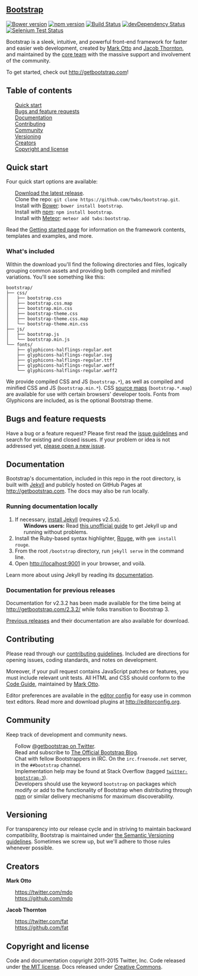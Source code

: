 <article class="markdown-body entry-content" itemprop="mainContentOfPage"><h1>
<a id="user-content-bootstrap" class="anchor" href="#bootstrap" aria-hidden="true"><span class="octicon octicon-link"></span></a><a href="http://getbootstrap.com">Bootstrap</a>
</h1>

<p><a href="https://camo.githubusercontent.com/a36d7a196c01d24e67b1425423e041b7d613ad8f/68747470733a2f2f696d672e736869656c64732e696f2f626f7765722f762f626f6f7473747261702e7376673f7374796c653d666c6174" target="_blank"><img src="https://camo.githubusercontent.com/a36d7a196c01d24e67b1425423e041b7d613ad8f/68747470733a2f2f696d672e736869656c64732e696f2f626f7765722f762f626f6f7473747261702e7376673f7374796c653d666c6174" alt="Bower version" data-canonical-src="https://img.shields.io/bower/v/bootstrap.svg?style=flat" style="max-width:100%;"></a>
<a href="https://www.npmjs.com/package/bootstrap"><img src="https://camo.githubusercontent.com/36d01b06be22f14204a45ccd0c55698937bf20de/68747470733a2f2f696d672e736869656c64732e696f2f6e706d2f762f626f6f7473747261702e7376673f7374796c653d666c6174" alt="npm version" data-canonical-src="https://img.shields.io/npm/v/bootstrap.svg?style=flat" style="max-width:100%;"></a>
<a href="https://travis-ci.org/twbs/bootstrap"><img src="https://camo.githubusercontent.com/ca6e77a459a8daf05a8567313d723301a6535cab/68747470733a2f2f696d672e736869656c64732e696f2f7472617669732f747762732f626f6f7473747261702f6d61737465722e7376673f7374796c653d666c6174" alt="Build Status" data-canonical-src="https://img.shields.io/travis/twbs/bootstrap/master.svg?style=flat" style="max-width:100%;"></a>
<a href="https://david-dm.org/twbs/bootstrap#info=devDependencies"><img src="https://camo.githubusercontent.com/4f56942b1a82afb54c714281ccb3b8574a548fae/68747470733a2f2f696d672e736869656c64732e696f2f64617669642f6465762f747762732f626f6f7473747261702e7376673f7374796c653d666c6174" alt="devDependency Status" data-canonical-src="https://img.shields.io/david/dev/twbs/bootstrap.svg?style=flat" style="max-width:100%;"></a>
<a href="https://saucelabs.com/u/bootstrap"><img src="https://camo.githubusercontent.com/3e0aa93ee06f55b9d19d2209bd12bec39cc40cec/68747470733a2f2f73617563656c6162732e636f6d2f62726f777365722d6d61747269782f626f6f7473747261702e737667" alt="Selenium Test Status" data-canonical-src="https://saucelabs.com/browser-matrix/bootstrap.svg" style="max-width:100%;"></a></p>

<p>Bootstrap is a sleek, intuitive, and powerful front-end framework for faster and easier web development, created by <a href="https://twitter.com/mdo">Mark Otto</a> and <a href="https://twitter.com/fat">Jacob Thornton</a>, and maintained by the <a href="https://github.com/orgs/twbs/people">core team</a> with the massive support and involvement of the community.</p>

<p>To get started, check out <a href="http://getbootstrap.com">http://getbootstrap.com</a>!</p>

<h2>
<a id="user-content-table-of-contents" class="anchor" href="#table-of-contents" aria-hidden="true"><span class="octicon octicon-link"></span></a>Table of contents</h2>

<ul class="task-list">
<li><a href="#quick-start">Quick start</a></li>
<li><a href="#bugs-and-feature-requests">Bugs and feature requests</a></li>
<li><a href="#documentation">Documentation</a></li>
<li><a href="#contributing">Contributing</a></li>
<li><a href="#community">Community</a></li>
<li><a href="#versioning">Versioning</a></li>
<li><a href="#creators">Creators</a></li>
<li><a href="#copyright-and-license">Copyright and license</a></li>
</ul>

<h2>
<a id="user-content-quick-start" class="anchor" href="#quick-start" aria-hidden="true"><span class="octicon octicon-link"></span></a>Quick start</h2>

<p>Four quick start options are available:</p>

<ul class="task-list">
<li>
<a href="https://github.com/twbs/bootstrap/archive/v3.3.2.zip">Download the latest release</a>.</li>
<li>Clone the repo: <code>git clone https://github.com/twbs/bootstrap.git</code>.</li>
<li>Install with <a href="http://bower.io">Bower</a>: <code>bower install bootstrap</code>.</li>
<li>Install with <a href="https://www.npmjs.com">npm</a>: <code>npm install bootstrap</code>.</li>
<li>Install with <a href="https://www.meteor.com/">Meteor</a>: <code>meteor add twbs:bootstrap</code>.</li>
</ul>

<p>Read the <a href="http://getbootstrap.com/getting-started/">Getting started page</a> for information on the framework contents, templates and examples, and more.</p>

<h3>
<a id="user-content-whats-included" class="anchor" href="#whats-included" aria-hidden="true"><span class="octicon octicon-link"></span></a>What's included</h3>

<p>Within the download you'll find the following directories and files, logically grouping common assets and providing both compiled and minified variations. You'll see something like this:</p>

<pre><code>bootstrap/
├── css/
│   ├── bootstrap.css
│   ├── bootstrap.css.map
│   ├── bootstrap.min.css
│   ├── bootstrap-theme.css
│   ├── bootstrap-theme.css.map
│   └── bootstrap-theme.min.css
├── js/
│   ├── bootstrap.js
│   └── bootstrap.min.js
└── fonts/
    ├── glyphicons-halflings-regular.eot
    ├── glyphicons-halflings-regular.svg
    ├── glyphicons-halflings-regular.ttf
    ├── glyphicons-halflings-regular.woff
    └── glyphicons-halflings-regular.woff2
</code></pre>

<p>We provide compiled CSS and JS (<code>bootstrap.*</code>), as well as compiled and minified CSS and JS (<code>bootstrap.min.*</code>). CSS <a href="https://developers.google.com/chrome-developer-tools/docs/css-preprocessors">source maps</a> (<code>bootstrap.*.map</code>) are available for use with certain browsers' developer tools. Fonts from Glyphicons are included, as is the optional Bootstrap theme.</p>

<h2>
<a id="user-content-bugs-and-feature-requests" class="anchor" href="#bugs-and-feature-requests" aria-hidden="true"><span class="octicon octicon-link"></span></a>Bugs and feature requests</h2>

<p>Have a bug or a feature request? Please first read the <a href="https://github.com/twbs/bootstrap/blob/master/CONTRIBUTING.md#using-the-issue-tracker">issue guidelines</a> and search for existing and closed issues. If your problem or idea is not addressed yet, <a href="https://github.com/twbs/bootstrap/issues/new">please open a new issue</a>.</p>

<h2>
<a id="user-content-documentation" class="anchor" href="#documentation" aria-hidden="true"><span class="octicon octicon-link"></span></a>Documentation</h2>

<p>Bootstrap's documentation, included in this repo in the root directory, is built with <a href="http://jekyllrb.com">Jekyll</a> and publicly hosted on GitHub Pages at <a href="http://getbootstrap.com">http://getbootstrap.com</a>. The docs may also be run locally.</p>

<h3>
<a id="user-content-running-documentation-locally" class="anchor" href="#running-documentation-locally" aria-hidden="true"><span class="octicon octicon-link"></span></a>Running documentation locally</h3>

<ol class="task-list">
<li>If necessary, <a href="http://jekyllrb.com/docs/installation">install Jekyll</a> (requires v2.5.x).

<ul class="task-list">
<li>
<strong>Windows users:</strong> Read <a href="http://jekyll-windows.juthilo.com/">this unofficial guide</a> to get Jekyll up and running without problems.</li>
</ul>
</li>
<li>Install the Ruby-based syntax highlighter, <a href="https://github.com/jneen/rouge">Rouge</a>, with <code>gem install rouge</code>.</li>
<li>From the root <code>/bootstrap</code> directory, run <code>jekyll serve</code> in the command line.</li>
<li>Open <a href="http://localhost:9001">http://localhost:9001</a> in your browser, and voilà.</li>
</ol>

<p>Learn more about using Jekyll by reading its <a href="http://jekyllrb.com/docs/home/">documentation</a>.</p>

<h3>
<a id="user-content-documentation-for-previous-releases" class="anchor" href="#documentation-for-previous-releases" aria-hidden="true"><span class="octicon octicon-link"></span></a>Documentation for previous releases</h3>

<p>Documentation for v2.3.2 has been made available for the time being at <a href="http://getbootstrap.com/2.3.2/">http://getbootstrap.com/2.3.2/</a> while folks transition to Bootstrap 3.</p>

<p><a href="https://github.com/twbs/bootstrap/releases">Previous releases</a> and their documentation are also available for download.</p>

<h2>
<a id="user-content-contributing" class="anchor" href="#contributing" aria-hidden="true"><span class="octicon octicon-link"></span></a>Contributing</h2>

<p>Please read through our <a href="https://github.com/twbs/bootstrap/blob/master/CONTRIBUTING.md">contributing guidelines</a>. Included are directions for opening issues, coding standards, and notes on development.</p>

<p>Moreover, if your pull request contains JavaScript patches or features, you must include relevant unit tests. All HTML and CSS should conform to the <a href="https://github.com/mdo/code-guide">Code Guide</a>, maintained by <a href="https://github.com/mdo">Mark Otto</a>.</p>

<p>Editor preferences are available in the <a href="https://github.com/twbs/bootstrap/blob/master/.editorconfig">editor config</a> for easy use in common text editors. Read more and download plugins at <a href="http://editorconfig.org">http://editorconfig.org</a>.</p>

<h2>
<a id="user-content-community" class="anchor" href="#community" aria-hidden="true"><span class="octicon octicon-link"></span></a>Community</h2>

<p>Keep track of development and community news.</p>

<ul class="task-list">
<li>Follow <a href="https://twitter.com/getbootstrap">@getbootstrap on Twitter</a>.</li>
<li>Read and subscribe to <a href="http://blog.getbootstrap.com">The Official Bootstrap Blog</a>.</li>
<li>Chat with fellow Bootstrappers in IRC. On the <code>irc.freenode.net</code> server, in the <code>##bootstrap</code> channel.</li>
<li>Implementation help may be found at Stack Overflow (tagged <a href="http://stackoverflow.com/questions/tagged/twitter-bootstrap-3"><code>twitter-bootstrap-3</code></a>).</li>
<li>Developers should use the keyword <code>bootstrap</code> on packages which modify or add to the functionality of Bootstrap when distributing through <a href="https://www.npmjs.com/browse/keyword/twbs-bootstrap">npm</a> or similar delivery mechanisms for maximum discoverability.</li>
</ul>

<h2>
<a id="user-content-versioning" class="anchor" href="#versioning" aria-hidden="true"><span class="octicon octicon-link"></span></a>Versioning</h2>

<p>For transparency into our release cycle and in striving to maintain backward compatibility, Bootstrap is maintained under <a href="http://semver.org/">the Semantic Versioning guidelines</a>. Sometimes we screw up, but we'll adhere to those rules whenever possible.</p>

<h2>
<a id="user-content-creators" class="anchor" href="#creators" aria-hidden="true"><span class="octicon octicon-link"></span></a>Creators</h2>

<p><strong>Mark Otto</strong></p>

<ul class="task-list">
<li><a href="https://twitter.com/mdo">https://twitter.com/mdo</a></li>
<li><a href="https://github.com/mdo">https://github.com/mdo</a></li>
</ul>

<p><strong>Jacob Thornton</strong></p>

<ul class="task-list">
<li><a href="https://twitter.com/fat">https://twitter.com/fat</a></li>
<li><a href="https://github.com/fat">https://github.com/fat</a></li>
</ul>

<h2>
<a id="user-content-copyright-and-license" class="anchor" href="#copyright-and-license" aria-hidden="true"><span class="octicon octicon-link"></span></a>Copyright and license</h2>

<p>Code and documentation copyright 2011-2015 Twitter, Inc. Code released under <a href="https://github.com/twbs/bootstrap/blob/master/LICENSE">the MIT license</a>. Docs released under <a href="https://github.com/twbs/bootstrap/blob/master/docs/LICENSE">Creative Commons</a>.</p>
</article>
